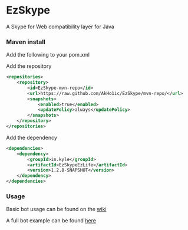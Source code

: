 # EzSkype
A Skype for Web compatibility layer for Java

### Maven install

Add the following to your pom.xml

Add the repository
```xml
<repositories>
    <repository>
        <id>EzSkype-mvn-repo</id>
        <url>https://raw.github.com/AkHo1ic/EzSkype/mvn-repo/</url>
        <snapshots>
            <enabled>true</enabled>
            <updatePolicy>always</updatePolicy>
        </snapshots>
    </repository>
</repositories>
```
Add the dependency

```xml
<dependencies>
    <dependency>
        <groupId>in.kyle</groupId>
        <artifactId>EzSkypeEzLife</artifactId>
        <version>1.2.8-SNAPSHOT</version>
    </dependency>
</dependencies>
```

### Usage

Basic bot usage can be found on the [wiki](https://github.com/AkHo1ic/EzSkype/wiki)

A full bot example can be found [here](https://github.com/AkHo1ic/EzSkype/blob/master/src/test/java/TestSkypeBot.java)
